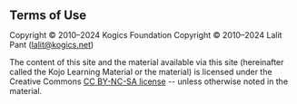 <span style="font-size:1.5em"><strong>Terms of Use</strong></span>

Copyright © 2010–2024 Kogics Foundation
Copyright © 2010–2024 Lalit Pant (lalit@kogics.net)

The content of this site and the material available via this site (hereinafter called the Kojo Learning Material or the material) is licensed under the Creative Commons [CC BY-NC-SA license](https://creativecommons.org/licenses/by-nc-sa/4.0/) -- unless otherwise noted in the material.

